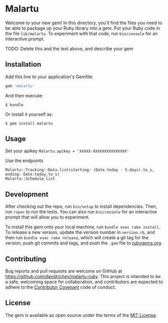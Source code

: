 # Malartu

Welcome to your new gem! In this directory, you'll find the files you need to be able to package up your Ruby library into a gem. Put your Ruby code in the file `lib/malartu`. To experiment with that code, run `bin/console` for an interactive prompt.

TODO: Delete this and the text above, and describe your gem

## Installation

Add this line to your application's Gemfile:

```ruby
gem 'malartu'
```

And then execute:

    $ bundle

Or install it yourself as:

    $ gem install malartu

## Usage

Set your apikey
`Malartu.apikey = 'XXXXX-XXXXXXXXXXXXXXX'`

Use the endpoints
```
Malartu::Tracking::Data.list(starting: (Date.today - 5.days).to_s, ending: Date.today.to_s)
Malartu::Schedule.list
```


## Development

After checking out the repo, run `bin/setup` to install dependencies. Then, run `rspec` to run the tests. You can also run `bin/console` for an interactive prompt that will allow you to experiment.

To install this gem onto your local machine, run `bundle exec rake install`. To release a new version, update the version number in `version.rb`, and then run `bundle exec rake release`, which will create a git tag for the version, push git commits and tags, and push the `.gem` file to [rubygems.org](https://rubygems.org).

## Contributing

Bug reports and pull requests are welcome on GitHub at https://github.com/davidrichey/malartu-ruby. This project is intended to be a safe, welcoming space for collaboration, and contributors are expected to adhere to the [Contributor Covenant](contributor-covenant.org) code of conduct.


## License

The gem is available as open source under the terms of the [MIT License](http://opensource.org/licenses/MIT).
